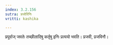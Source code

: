 ```yaml
---
index: 3.2.156
sutra: प्रजोरिनिः
vritti: kashika

---
```

प्रपूर्वाज् जवतेः तच्छीलादिषु कर्तृषु इनिः प्रत्ययो भवति। प्रजवी, प्रजविनौ।